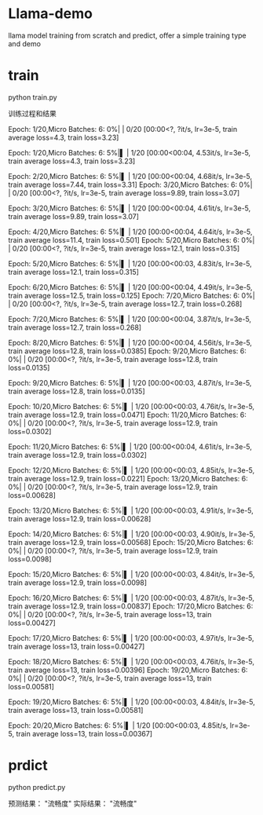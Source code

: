 # Llama-demo
llama model training from scratch and predict, offer a simple training type and demo

# train
python train.py

训练过程和结果

Epoch: 1/20,Micro Batches: 6:   0%|          | 0/20 [00:00<?, ?it/s, lr=3e-5, train average loss=4.3, train loss=3.23]

Epoch: 1/20,Micro Batches: 6:   5%|▌         | 1/20 [00:00<00:04,  4.53it/s, lr=3e-5, train average loss=4.3, train loss=3.23]


Epoch: 2/20,Micro Batches: 6:   5%|▌         | 1/20 [00:00<00:04,  4.68it/s, lr=3e-5, train average loss=7.44, train loss=3.31]
Epoch: 3/20,Micro Batches: 6:   0%|          | 0/20 [00:00<?, ?it/s, lr=3e-5, train average loss=9.89, train loss=3.07]

Epoch: 3/20,Micro Batches: 6:   5%|▌         | 1/20 [00:00<00:04,  4.61it/s, lr=3e-5, train average loss=9.89, train loss=3.07]


Epoch: 4/20,Micro Batches: 6:   5%|▌         | 1/20 [00:00<00:04,  4.64it/s, lr=3e-5, train average loss=11.4, train loss=0.501]
Epoch: 5/20,Micro Batches: 6:   0%|          | 0/20 [00:00<?, ?it/s, lr=3e-5, train average loss=12.1, train loss=0.315]

Epoch: 5/20,Micro Batches: 6:   5%|▌         | 1/20 [00:00<00:03,  4.83it/s, lr=3e-5, train average loss=12.1, train loss=0.315]


Epoch: 6/20,Micro Batches: 6:   5%|▌         | 1/20 [00:00<00:04,  4.49it/s, lr=3e-5, train average loss=12.5, train loss=0.125]
Epoch: 7/20,Micro Batches: 6:   0%|          | 0/20 [00:00<?, ?it/s, lr=3e-5, train average loss=12.7, train loss=0.268]

Epoch: 7/20,Micro Batches: 6:   5%|▌         | 1/20 [00:00<00:04,  3.87it/s, lr=3e-5, train average loss=12.7, train loss=0.268]


Epoch: 8/20,Micro Batches: 6:   5%|▌         | 1/20 [00:00<00:04,  4.56it/s, lr=3e-5, train average loss=12.8, train loss=0.0385]
Epoch: 9/20,Micro Batches: 6:   0%|          | 0/20 [00:00<?, ?it/s, lr=3e-5, train average loss=12.8, train loss=0.0135]

Epoch: 9/20,Micro Batches: 6:   5%|▌         | 1/20 [00:00<00:03,  4.87it/s, lr=3e-5, train average loss=12.8, train loss=0.0135]


Epoch: 10/20,Micro Batches: 6:   5%|▌         | 1/20 [00:00<00:03,  4.76it/s, lr=3e-5, train average loss=12.9, train loss=0.0471]
Epoch: 11/20,Micro Batches: 6:   0%|          | 0/20 [00:00<?, ?it/s, lr=3e-5, train average loss=12.9, train loss=0.0302]

Epoch: 11/20,Micro Batches: 6:   5%|▌         | 1/20 [00:00<00:04,  4.61it/s, lr=3e-5, train average loss=12.9, train loss=0.0302]


Epoch: 12/20,Micro Batches: 6:   5%|▌         | 1/20 [00:00<00:03,  4.85it/s, lr=3e-5, train average loss=12.9, train loss=0.0221]
Epoch: 13/20,Micro Batches: 6:   0%|          | 0/20 [00:00<?, ?it/s, lr=3e-5, train average loss=12.9, train loss=0.00628]

Epoch: 13/20,Micro Batches: 6:   5%|▌         | 1/20 [00:00<00:03,  4.91it/s, lr=3e-5, train average loss=12.9, train loss=0.00628]


Epoch: 14/20,Micro Batches: 6:   5%|▌         | 1/20 [00:00<00:03,  4.90it/s, lr=3e-5, train average loss=12.9, train loss=0.00568]
Epoch: 15/20,Micro Batches: 6:   0%|          | 0/20 [00:00<?, ?it/s, lr=3e-5, train average loss=12.9, train loss=0.0098]

Epoch: 15/20,Micro Batches: 6:   5%|▌         | 1/20 [00:00<00:03,  4.84it/s, lr=3e-5, train average loss=12.9, train loss=0.0098]


Epoch: 16/20,Micro Batches: 6:   5%|▌         | 1/20 [00:00<00:03,  4.87it/s, lr=3e-5, train average loss=12.9, train loss=0.00837]
Epoch: 17/20,Micro Batches: 6:   0%|          | 0/20 [00:00<?, ?it/s, lr=3e-5, train average loss=13, train loss=0.00427]

Epoch: 17/20,Micro Batches: 6:   5%|▌         | 1/20 [00:00<00:03,  4.97it/s, lr=3e-5, train average loss=13, train loss=0.00427]


Epoch: 18/20,Micro Batches: 6:   5%|▌         | 1/20 [00:00<00:03,  4.76it/s, lr=3e-5, train average loss=13, train loss=0.00396]
Epoch: 19/20,Micro Batches: 6:   0%|          | 0/20 [00:00<?, ?it/s, lr=3e-5, train average loss=13, train loss=0.00581]

Epoch: 19/20,Micro Batches: 6:   5%|▌         | 1/20 [00:00<00:03,  4.84it/s, lr=3e-5, train average loss=13, train loss=0.00581]


Epoch: 20/20,Micro Batches: 6:   5%|▌         | 1/20 [00:00<00:03,  4.85it/s, lr=3e-5, train average loss=13, train loss=0.00367]

# prdict 
python predict.py

预测结果： "流畅度"
实际结果： "流畅度"

